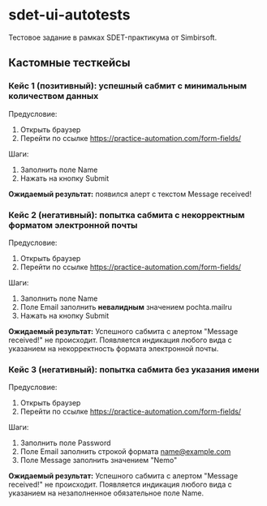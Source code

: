 # sdet-ui-autotests
Тестовое задание в рамках SDET-практикума от Simbirsoft.

## Кастомные тесткейсы

### Кейс 1 (позитивный): успешный сабмит с минимальным количеством данных
Предусловие:
1. Открыть браузер
2. Перейти по ссылке
   https://practice-automation.com/form-fields/

Шаги:
1.  Заполнить поле Name
2.  Нажать на кнопку Submit

**Ожидаемый результат:** появился алерт с текстом Message received!

### Кейс 2 (негативный): попытка сабмита с некорректным форматом электронной почты
Предусловие:
1. Открыть браузер
2. Перейти по ссылке
   https://practice-automation.com/form-fields/

Шаги:
1.  Заполнить поле Name
2.  Поле Email заполнить **невалидным** значением pochta.mailru
3. Нажать на кнопку Submit

**Ожидаемый результат:** Успешного сабмита с алертом "Message received!" не происходит.
Появляется индикация любого вида с указанием на некорректность формата электронной почты.

### Кейс 3 (негативный): попытка сабмита без указания имени
Предусловие:
1. Открыть браузер
2. Перейти по ссылке
   https://practice-automation.com/form-fields/

Шаги:
1. Заполнить поле Password
2. Поле Email заполнить строкой формата name@example.com
3. Поле Message заполнить значением "Nemo"

**Ожидаемый результат:** Успешного сабмита с алертом "Message received!" не происходит.
Появляется индикация любого вида с указанием на незаполненное обязательное поле Name.